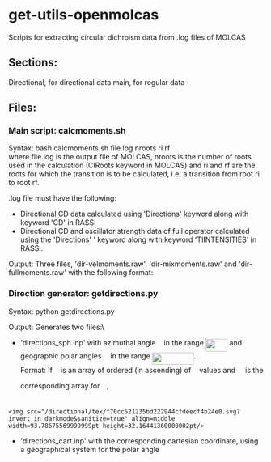 # get-utils-openmolcas
Scripts for extracting circular dichroism data from .log files of MOLCAS 

## Sections: 
Directional, for directional data
main, for regular data

## Files:
### Main script: calcmoments.sh
Syntax: bash calcmoments.sh file.log nroots ri rf \
where file.log is the output file of MOLCAS, nroots is the number of roots used in the calculation (CIRoots keyword in MOLCAS) and ri and rf are the roots for which the transition is to be calculated, i.e, a transition from root ri to root rf. 

.log file must have the following:
* Directional CD data calculated using 'Directions' keyword along with keyword 'CD' in RASSI
* Directional CD and oscillator strength data of full operator calculated using the 'Directions' \'
  keyword along with keyword 'TIINTENSITIES' in RASSI. 

Output: Three files, 'dir-velmoments.raw', 'dir-mixmoments.raw' and 'dir-fullmoments.raw' with the following format: \
<x-coordinate> <y-coordinate> <z-coordinate> <rotatory strength in cgs units>
  
### Direction generator: getdirections.py
Syntax: python getdirections.py <grid size>

Output: Generates two files:\
* 'directions_sph.inp' with azimuthal angle <img src="/directional/tex/27e556cf3caa0673ac49a8f0de3c73ca.svg?invert_in_darkmode&sanitize=true" align=middle width=8.17352744999999pt height=22.831056599999986pt/> in the range <img src="/directional/tex/57e00d58bd259da9dc7986c73476b955.svg?invert_in_darkmode&sanitize=true" align=middle width=42.83683799999999pt height=24.65753399999998pt/> and geographic polar angles <img src="/directional/tex/f50853d41be7d55874e952eb0d80c53e.svg?invert_in_darkmode&sanitize=true" align=middle width=9.794543549999991pt height=22.831056599999986pt/> in the range <img src="/directional/tex/7c0876e2c6b579316b5e58cf99289514.svg?invert_in_darkmode&sanitize=true" align=middle width=82.02077729999998pt height=24.65753399999998pt/>.\
Format: If <img src="/directional/tex/27e556cf3caa0673ac49a8f0de3c73ca.svg?invert_in_darkmode&sanitize=true" align=middle width=8.17352744999999pt height=22.831056599999986pt/> is an array of ordered (in ascending) of <img src="/directional/tex/27e556cf3caa0673ac49a8f0de3c73ca.svg?invert_in_darkmode&sanitize=true" align=middle width=8.17352744999999pt height=22.831056599999986pt/> values and <img src="/directional/tex/253fd0e97bd4282c49b9091905f435ff.svg?invert_in_darkmode&sanitize=true" align=middle width=11.64107174999999pt height=32.16441360000002pt/> is the corresponding array for <img src="/directional/tex/f50853d41be7d55874e952eb0d80c53e.svg?invert_in_darkmode&sanitize=true" align=middle width=9.794543549999991pt height=22.831056599999986pt/>,
```

<img src="/directional/tex/f70cc521235bd222944cfdeecf4b24e0.svg?invert_in_darkmode&sanitize=true" align=middle width=93.78675569999999pt height=32.16441360000002pt/>

```

* 'directions_cart.inp' with the corresponding cartesian coordinate, using a geographical system for the polar angle <img src="/directional/tex/f50853d41be7d55874e952eb0d80c53e.svg?invert_in_darkmode&sanitize=true" align=middle width=9.794543549999991pt height=22.831056599999986pt/>



